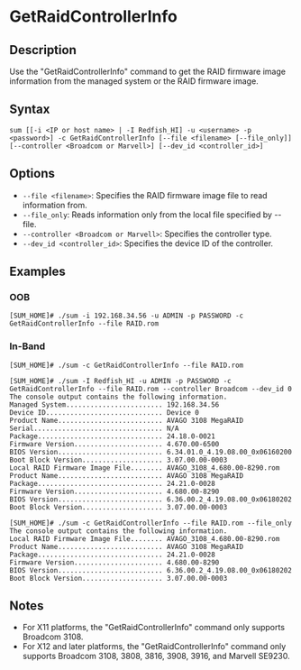 # GetRaidControllerInfo

## Description

Use the "GetRaidControllerInfo" command to get the RAID firmware image information from the managed system or the RAID firmware image.

## Syntax

```
sum [[-i <IP or host name> | -I Redfish_HI] -u <username> -p <password>] -c GetRaidControllerInfo [--file <filename> [--file_only]] [--controller <Broadcom or Marvell>] [--dev_id <controller_id>]
```

## Options

- `--file <filename>`: Specifies the RAID firmware image file to read information from.
- `--file_only`: Reads information only from the local file specified by --file.
- `--controller <Broadcom or Marvell>`: Specifies the controller type.
- `--dev_id <controller_id>`: Specifies the device ID of the controller.

## Examples

### OOB
```
[SUM_HOME]# ./sum -i 192.168.34.56 -u ADMIN -p PASSWORD -c GetRaidControllerInfo --file RAID.rom
```

### In-Band
```
[SUM_HOME]# ./sum -c GetRaidControllerInfo --file RAID.rom
```

```
[SUM_HOME]# ./sum -I Redfish_HI -u ADMIN -p PASSWORD -c GetRaidControllerInfo --file RAID.rom --controller Broadcom --dev_id 0
The console output contains the following information.
Managed System........................ 192.168.34.56
Device ID............................. Device 0
Product Name.......................... AVAGO 3108 MegaRAID
Serial................................ N/A
Package............................... 24.18.0-0021
Firmware Version...................... 4.670.00-6500
BIOS Version.......................... 6.34.01.0_4.19.08.00_0x06160200
Boot Block Version.................... 3.07.00.00-0003
Local RAID Firmware Image File........ AVAGO_3108_4.680.00-8290.rom
Product Name.......................... AVAGO 3108 MegaRAID
Package............................... 24.21.0-0028
Firmware Version...................... 4.680.00-8290
BIOS Version.......................... 6.36.00.2_4.19.08.00_0x06180202
Boot Block Version.................... 3.07.00.00-0003
```

```
[SUM_HOME]# ./sum -c GetRaidControllerInfo --file RAID.rom --file_only
The console output contains the following information.
Local RAID Firmware Image File........ AVAGO_3108_4.680.00-8290.rom
Product Name.......................... AVAGO 3108 MegaRAID
Package............................... 24.21.0-0028
Firmware Version...................... 4.680.00-8290
BIOS Version.......................... 6.36.00.2_4.19.08.00_0x06180202
Boot Block Version.................... 3.07.00.00-0003
```

## Notes

- For X11 platforms, the "GetRaidControllerInfo" command only supports Broadcom 3108.
- For X12 and later platforms, the "GetRaidControllerInfo" command only supports Broadcom 3108, 3808, 3816, 3908, 3916, and Marvell SE9230.
